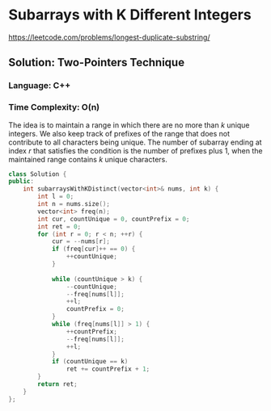 # Subarrays with K Different Integers
https://leetcode.com/problems/longest-duplicate-substring/

## Solution: Two-Pointers Technique
### Language: C++
### Time Complexity: O(n)

The idea is to maintain a range in which there are no more than *k* unique integers.
We also keep track of prefixes of the range that does not contribute to all characters being unique.
The number of subarray ending at index *r* that satisfies the condition is the number of prefixes plus 1, when the maintained range contains *k* unique characters.

```c++
class Solution {
public:
    int subarraysWithKDistinct(vector<int>& nums, int k) {
        int l = 0;
        int n = nums.size();
        vector<int> freq(n);
        int cur, countUnique = 0, countPrefix = 0;
        int ret = 0;
        for (int r = 0; r < n; ++r) {
            cur = --nums[r];
            if (freq[cur]++ == 0) {
                ++countUnique;                
            }
            
            while (countUnique > k) {
                --countUnique;
                --freq[nums[l]];
                ++l;
                countPrefix = 0;
            }
            while (freq[nums[l]] > 1) {
                ++countPrefix;
                --freq[nums[l]];
                ++l;
            }
            if (countUnique == k)
                ret += countPrefix + 1;
        }
        return ret;
    }
};
```
